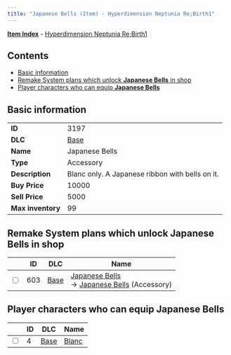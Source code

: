 ```yaml
---
title: "Japanese Bells (Item) - Hyperdimension Neptunia Re;Birth1"
---
```


[**Item Index**](/neptunia/rb1/item/index.html) - [Hyperdimension Neptunia Re;Birth1](/neptunia/rb1)

## Contents

- [Basic information](#basic-information)
- [Remake System plans which unlock **Japanese Bells** in shop](#remake-system-plans-which-unlock-japanese-bells-in-shop)
- [Player characters who can equip **Japanese Bells**](#player-characters-who-can-equip-japanese-bells)

## Basic information

|   |   |
| -- | -- |
| **ID** | 3197 |
| **DLC** | [Base](/neptunia/rb1/dlc/1-base.html) |
| **Name** | Japanese Bells |
| **Type** | Accessory |
| **Description** | Blanc only. A Japanese ribbon with bells on it. |
| **Buy Price** | 10000 |
| **Sell Price** | 5000 |
| **Max inventory** | 99 |


## Remake System plans which unlock **Japanese Bells** in shop

|    | ID | DLC | Name |
| -- | -- | --- | ---- |
| <input type="checkbox" id="rb1-remake-1-603" class="trackbox" /> | 603 | [Base](/neptunia/rb1/dlc/1-base.html) | [Japanese Bells](/neptunia/rb1/remake/1-603-japanese-bells.html)<br /> → [Japanese Bells](/neptunia/rb1/item/1-3197-japanese-bells.html) (Accessory) |


## Player characters who can equip **Japanese Bells**

|    | ID | DLC | Name |
| -- | -- | --- | ---- |
| <input type="checkbox" id="rb1-player-1-4" class="trackbox" /> | 4 | [Base](/neptunia/rb1/dlc/1-base.html) | [Blanc](/neptunia/rb1/player/1-4-blanc.html) |
